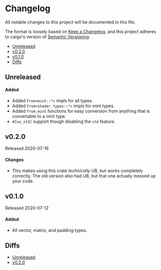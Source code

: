 # Changelog

All notable changes to this project will be documented in this file.

The format is loosely based on [Keep a Changelog](https://keepachangelog.com/en/1.0.0/),
and this project adheres to cargo's version of [Semantic Versioning](https://semver.org/spec/v2.0.0.html).

- [Unreleased](#unreleased)
- [v0.2.0](#v020)
- [v0.1.0](#v010)
- [Diffs](#diffs)

## Unreleased

#### Added
- Added `From<mint::*>` impls for all types.
- Added `From<shader_types::*>` impls for mint types.
- Added `from_mint` functions for easy conversion from anything that is convertable to a mint type.
- `#[no_std]` support though disabling the `std` feature.

## v0.2.0

Released 2020-07-16

#### Changes
- This makes using this crate _technically_ UB, but works completely correctly.
  The old version also had UB, but that one actually messed up your code.

## v0.1.0

Released 2020-07-12

#### Added
- All vector, matrix, and padding types.

## Diffs

- [Unreleased](https://github.com/BVE-Reborn/shader-types/compare/v0.2.0...HEAD)
- [v0.2.0](https://github.com/BVE-Reborn/shader-types/compare/v0.1.0...v0.2.0)

